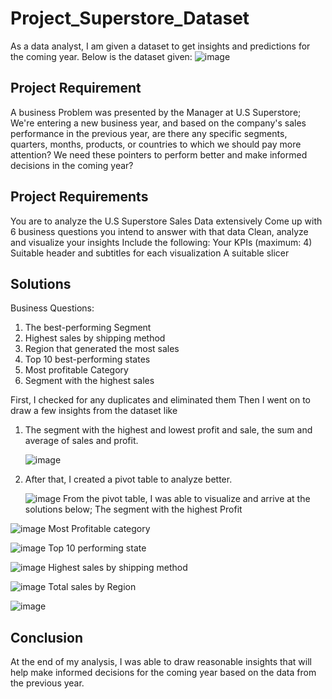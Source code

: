 # Project_Superstore_Dataset
As a data analyst, I am given a dataset to get insights and predictions for the coming year.
Below is the dataset given:
![image](https://github.com/Omablu/Project_Superstore_Dataset/assets/119351114/9a912500-ecf1-4518-b4e6-e10c2328c9ec)
## Project Requirement ##
A business Problem was presented by the Manager at U.S Superstore;
We're entering a new business year, and based on the company's sales performance in the previous year, are there any specific 
segments, quarters, months, products, or countries to which we should pay more attention? We need these pointers to 
perform better and make informed decisions in the coming year?
## Project Requirements
You are to analyze the U.S Superstore Sales Data extensively
Come up with 6 business questions you intend to answer with that data
Clean, analyze and visualize your insights 
Include the following:
Your KPIs (maximum: 4)
Suitable header and subtitles for each visualization
A suitable slicer
## Solutions
Business Questions:
1. The best-performing Segment
2. Highest sales by shipping method
3. Region that generated the most sales
4. Top 10 best-performing states
5. Most profitable Category
6. Segment with the highest sales
   
First, I checked for any duplicates and eliminated them
Then I went on to draw a few insights from the dataset like

1. The segment with the highest and lowest profit and sale, the sum and average of sales and profit.

   ![image](https://github.com/Omablu/Project_Superstore_Dataset/assets/119351114/4257f746-9b7c-4e65-babf-ad02788f8885)
   
2. After that, I created a pivot table to analyze better.
   
   ![image](https://github.com/Omablu/Project_Superstore_Dataset/assets/119351114/4dff4064-302a-41e8-8522-1415c124919d)
From the pivot table, I was able to visualize and arrive at the solutions below;
The segment with the highest Profit

![image](https://github.com/Omablu/Project_Superstore_Dataset/assets/119351114/49f560b5-87c4-46c0-bba4-8c29aba73bd4)
Most Profitable category

![image](https://github.com/Omablu/Project_Superstore_Dataset/assets/119351114/0bd5883f-c3e9-49d9-9eb3-16abe508e35e)
Top 10 performing state

![image](https://github.com/Omablu/Project_Superstore_Dataset/assets/119351114/fa9b3338-4ea5-4ae5-a24e-12e17c629e49)
Highest sales by shipping method

![image](https://github.com/Omablu/Project_Superstore_Dataset/assets/119351114/a8491076-eb72-4f02-8eb5-7b4e3ede6725)
Total sales by Region

![image](https://github.com/Omablu/Project_Superstore_Dataset/assets/119351114/0f881d37-6d20-4629-8168-c20708789368)

## Conclusion ##
At the end of my analysis, I was able to draw reasonable insights that will help make informed decisions for the coming year based on the data from the previous year.



